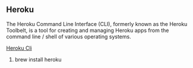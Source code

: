 ## Heroku

The Heroku Command Line Interface (CLI), formerly known as the Heroku Toolbelt, is a tool for creating and managing Heroku apps from the command line / shell of various operating systems.

[Heroku Cli](https://devcenter.heroku.com/articles/heroku-cli)

1. brew install heroku
